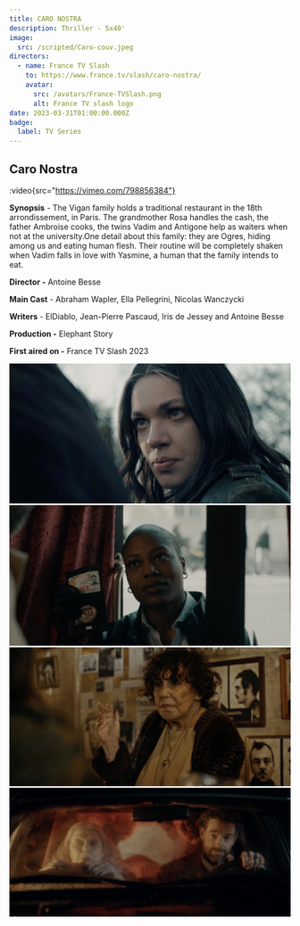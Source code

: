 ```yaml
---
title: CARO NOSTRA
description: Thriller - 5x40'
image:
  src: /scripted/Caro-couv.jpeg
directors:
  - name: France TV Slash
    to: https://www.france.tv/slash/caro-nostra/
    avatar:
      src: /avatars/France-TVSlash.png
      alt: France TV slash logo
date: 2023-03-31T01:00:00.000Z
badge:
  label: TV Series
---
```


## Caro Nostra

:video{src="https://vimeo.com/798856384"}

**Synopsis** - The Vigan family holds a traditional restaurant in the 18th arrondissement, in Paris. The grandmother Rosa handles the cash, the father Ambroise cooks, the twins Vadim and Antigone help as waiters when not at the university.One detail about this family: they are Ogres, hiding among us and eating human flesh. Their routine will be completely shaken when Vadim falls in love with Yasmine, a human that the family intends to eat.

**Director -** Antoine Besse 

**Main Cast** - Abraham Wapler, Ella Pellegrini, Nicolas Wanczycki

**Writers** - ElDiablo, Jean-Pierre Pascaud, Iris de Jessey and Antoine Besse

**Production -** Elephant Story

**First aired on -** France TV Slash 2023

![Caro4.jpg](/scripted/Caro4.jpg)![Caro3.jpg](/scripted/Caro3.jpg)![Caro2.jpg](/scripted/Caro2.jpg)![Caro1.jpg](/scripted/Caro1.jpg)
